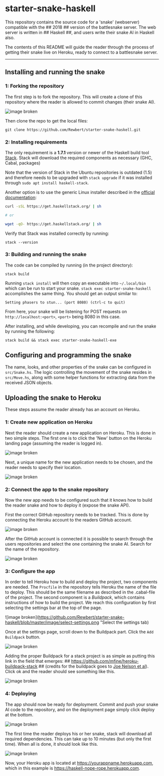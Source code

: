# starter-snake-haskell

This repository contains the source code for a 'snake' (webserver) compatible with the ## 2018 ## version of the battlesnake server. The web server is written in ## Haskell ##, and users write their snake AI in Haskell also.

The contents of this README will guide the reader through the process of getting their snake live on Heroku, ready to connect to a battlesnake server.

---

## Installing and running the snake

### 1: Forking the repository

The first step is to fork the repository. This will create a clone of this repository where the reader is allowed to commit changes (their snake AI).

![image broken](https://github.com/Rewbert/starter-snake-haskell/blob/master/image/fork.png "Forking the repository")

Then clone the repo to get the local files:

```
git clone https://github.com/Rewbert/starter-snake-haskell.git
```

### 2: Installing requirements

The only requirement is a __1.7.1__ version or newer of the Haskell build tool 
[Stack](https://docs.haskellstack.org/en/stable/README/).
Stack will download the required components as necessary (GHC, Cabal, packages)

Note that the version of Stack in the Ubuntu repositories is outdated (1.5)
and therefore needs to be upgraded with `stack upgrade`  if it was installed 
through `sudo apt install haskell-stack`.

Another option is to use the generic Linux installer described in the
[official documentation](https://docs.haskellstack.org/en/stable/install_and_upgrade/#linux):

```bash
curl -sSL https://get.haskellstack.org/ | sh

# or

wget -qO- https://get.haskellstack.org/ | sh
```

Verify that Stack was installed correctly by running:

```
stack --version
```

### 3: Building and running the snake

The code can be compiled by running (in the project directory):

```
stack build
```

Running `stack install` will then copy an executable into `~/.local/bin` which 
can be run to start your snake. `stack exec starter-snake-haskell` 
accomplishes the same thing. You should get an output similar to:

```
Setting phasers to stun... (port 8080) (ctrl-c to quit)
```

From here, your snake will be listening for POST requests on 
`http://localhost:<port>`, `<port>` being 8080 in this case. 

After installing, and while developing, you can recompile and run the snake by 
running the following:

```
stack build && stack exec starter-snake-haskell-exe
```

## Configuring and programming the snake

The name, looks, and other properties of the snake can be configured in 
`src/Snake.hs`. The logic controlling the movement of the snake resides 
in `src/Move.hs`, along with some helper functions for extracting data 
from the received JSON objects.

## Uploading the snake to Heroku

These steps assume the reader already has an account on Heroku.

### 1: Create new application on Heroku

Next the reader should create a new application on Heroku. This is done in two simple steps. The first one is to click the 'New' button on the Heroku landing page (assuming the reader is logged in).

![image broken](https://github.com/Rewbert/starter-snake-haskell/blob/master/image/new-heroku-app.png "Create a new Heroku app")

Next, a unique name for the new application needs to be chosen, and the reader needs to specify their location.

![image broken](https://github.com/Rewbert/starter-snake-haskell/blob/master/image/create-new-app.png "Create a new Heroku app")

### 2: Connect the app to the snake repository

Now the new app needs to be configured such that it knows how to build the reader snake and how to deploy it (expose the snake API).

First the correct GitHub repository needs to be tracked. This is done by connecting the Heroku account to the readers GitHub account.

![image broken](https://github.com/Rewbert/starter-snake-haskell/blob/master/image/connect-to-github.png "Connect to GitHub")

After the GitHub account is connected it is possible to search through the users repositories and select the one containing the snake AI. Search for the name of the repository.

![image broken](https://github.com/Rewbert/starter-snake-haskell/blob/master/image/search-for-repo.png "Search for the repository")

### 3: Configure the app

In order to tell Heroku how to build and deploy the project, two components are needed. The `Procfile` in the repository tells Heroku the name of the file to deploy. This should be the same filename as described in the .cabal-file of the project.
The second component is a _Buildpack_, which contains instructions of how to build the project. We reach this configuration by first selecting the settings bar at the top of the page.

![image broken](https://github.com/Rewbert/starter-snake-haskell/blob/master/image/select-settings.png "Select the settings tab)

Once at the settings page, scroll down to the Buildpack part. Click the `Add Buildpack` button.

![image broken](https://github.com/Rewbert/starter-snake-haskell/blob/master/image/add-buildpack.png "Add a Buildpack")

Adding the proper Buildpack for a stack project is as simple as putting this link in the field that emerges: ## https://github.com/mfine/heroku-buildpack-stack ## (credits for the buildpack goes to [Joe Nelson et al](https://github.com/begriffs)). Click ok and the reader should see something like this.

![image broken](https://github.com/Rewbert/starter-snake-haskell/blob/master/image/added-buildpack.png "Added a Buildpack")

### 4: Deploying

The app should now be ready for deployment. Commit and push your snake AI code to the repository, and on the deployment page simply click deploy at the bottom.

![image broken](https://github.com/Rewbert/starter-snake-haskell/blob/master/image/manually-deploy.png "Deploy manually")

The first time the reader deploys his or her snake, stack will download all required dependencies. This can take up to 10 minutes (but only the first time). When all is done, it should look like this.

![image broken](https://github.com/Rewbert/starter-snake-haskell/blob/master/image/deploy-done.png "Deploying the snake")

Now, your Heroku app is located at https://yourappname.herokuapp.com, which in this example is https://haskell-nope-rope.herokuapp.com.















